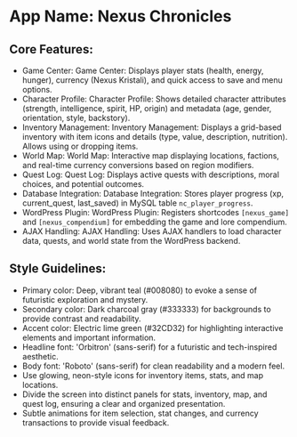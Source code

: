 # **App Name**: Nexus Chronicles

## Core Features:

- Game Center: Game Center: Displays player stats (health, energy, hunger), currency (Nexus Kristali), and quick access to save and menu options.
- Character Profile: Character Profile: Shows detailed character attributes (strength, intelligence, spirit, HP, origin) and metadata (age, gender, orientation, style, backstory).
- Inventory Management: Inventory Management: Displays a grid-based inventory with item icons and details (type, value, description, nutrition). Allows using or dropping items.
- World Map: World Map: Interactive map displaying locations, factions, and real-time currency conversions based on region modifiers.
- Quest Log: Quest Log: Displays active quests with descriptions, moral choices, and potential outcomes.
- Database Integration: Database Integration: Stores player progress (xp, current_quest, last_saved) in MySQL table `nc_player_progress`.
- WordPress Plugin: WordPress Plugin: Registers shortcodes `[nexus_game]` and `[nexus_compendium]` for embedding the game and lore compendium.
- AJAX Handling: AJAX Handling: Uses AJAX handlers to load character data, quests, and world state from the WordPress backend.

## Style Guidelines:

- Primary color: Deep, vibrant teal (#008080) to evoke a sense of futuristic exploration and mystery.
- Secondary color: Dark charcoal gray (#333333) for backgrounds to provide contrast and readability.
- Accent color: Electric lime green (#32CD32) for highlighting interactive elements and important information.
- Headline font: 'Orbitron' (sans-serif) for a futuristic and tech-inspired aesthetic.
- Body font: 'Roboto' (sans-serif) for clean readability and a modern feel.
- Use glowing, neon-style icons for inventory items, stats, and map locations.
- Divide the screen into distinct panels for stats, inventory, map, and quest log, ensuring a clear and organized presentation.
- Subtle animations for item selection, stat changes, and currency transactions to provide visual feedback.